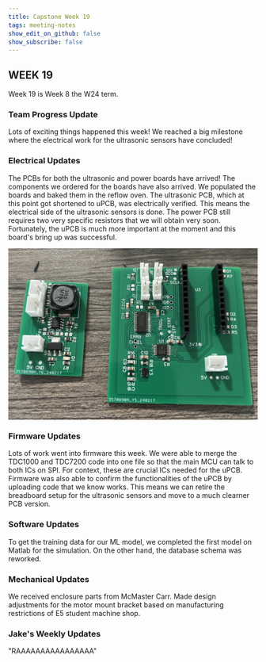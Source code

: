 ```yaml
---
title: Capstone Week 19
tags: meeting-notes
show_edit_on_github: false
show_subscribe: false
---
```


<style>
  img {
  display: block;
  margin-left: auto;
  margin-right: auto;
  }
</style>

## WEEK 19

Week 19 is Week 8 the W24 term. 

### Team Progress Update
Lots of exciting things happened this week! We reached a big milestone where the electrical work for the ultrasonic sensors have concluded! 

### Electrical Updates
The PCBs for both the ultrasonic and power boards have arrived! The components we ordered for the boards have also arrived. We populated the boards and baked them in the reflow oven. 
The ultrasonic PCB, which at this point got shortened to uPCB, was electrically verified. This means the electrical side of the ultrasonic sensors is done. 
The power PCB still requires two very specific resistors that we will obtain very soon. Fortunately, the uPCB is much more important at the moment and this board's bring up was successful. 

<img src="https://github.com/pipyns/pipyns.github.io/blob/master/assets/PCBs.jpg?raw=true" alt="Populated PCBs" width=600>

### Firmware Updates 
Lots of work went into firmware this week. We were able to merge the TDC1000 and TDC7200 code into one file so that the main MCU can talk to both ICs on SPI. For context, these are crucial ICs needed for the uPCB. 
Firmware was also able to confirm the functionalities of the uPCB by uploading code that we know works. This means we can retire the breadboard setup for the ultrasonic sensors and move to a much clearner PCB version. 

### Software Updates 
To get the training data for our ML model, we completed the first model on Matlab for the simulation. 
On the other hand, the database schema was reworked. 

### Mechanical Updates 
We received enclosure parts from McMaster Carr. 
Made design adjustments for the motor mount bracket based on manufacturing restrictions of E5 student machine shop. 

### Jake's Weekly Updates
"RAAAAAAAAAAAAAAAA"

<!--more-->
